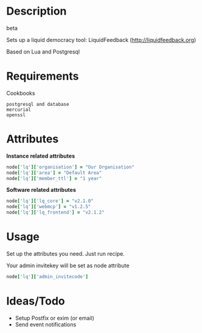 # Description
beta

Sets up a liquid democracy tool: LiquidFeedback  (http://liquidfeedback.org)

Based on Lua and Postgresql

# Requirements
Cookbooks
```
postgresql and database
mercurial
openssl
```

# Attributes

**Instance related attributes**
```ruby
node['lq']['organisation'] = "Our Organisation"
node['lq']['area'] = "Default Area"
node['lq']['member_ttl'] = "1 year"
```

**Software related attributes**
```ruby
node['lq']['lq_core'] = "v2.1.0"
node['lq']['webmcp'] = "v1.2.5"
node['lq']['lq_frontend'] = "v2.1.2"
```

# Usage
Set up the attributes you need.
Just run recipe.

Your admin invitekey will be set as node attribute 
```ruby 
node['lq']['admin_invitecode']
```


# Ideas/Todo
- Setup Postfix or exim (or email)
- Send event notifications

